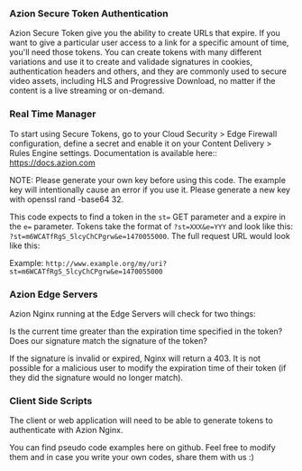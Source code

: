 ### Azion Secure Token Authentication

Azion Secure Token give you the ability to create URLs that expire. If you want to give a particular user access to a link for a specific amount of time, you'll need those tokens. You can create tokens with many different variations and use it to create and validade signatures in cookies, authentication headers and others, and they are commonly used to secure video assets, including HLS and Progressive Download, no matter if the content is a live streaming or on-demand.


### Real Time Manager

To start using Secure Tokens, go to your Cloud Security > Edge Firewall configuration, define a secret and enable it on your Content Delivery > Rules Engine settings. Documentation is available here:: https://docs.azion.com

NOTE: Please generate your own key before using this code. The example key will intentionally cause an error if you use it. Please generate a new key with openssl rand -base64 32.

This code expects to find a token in the `st=` GET parameter and a expire in the `e=` parameter. Tokens take the format of `?st=XXX&e=YYY` and look like this: `?st=m6WCATfRgS_5lcyChCPgrw&e=1470055000`. The full request URL would look like this:

Example: `http://www.example.org/my/uri?st=m6WCATfRgS_5lcyChCPgrw&e=1470055000`


### Azion Edge Servers

Azion Nginx running at the Edge Servers will check for two things:

Is the current time greater than the expiration time specified in the token?
Does our signature match the signature of the token?

If the signature is invalid or expired, Nginx will return a 403. It is not possible for a malicious user to modify the expiration time of their token (if they did the signature would no longer match).


### Client Side Scripts

The client or web application will need to be able to generate tokens to authenticate with Azion Nginx.

You can find pseudo code examples here on github. Feel free to modify them and in case you write your own codes, share them with us :)

